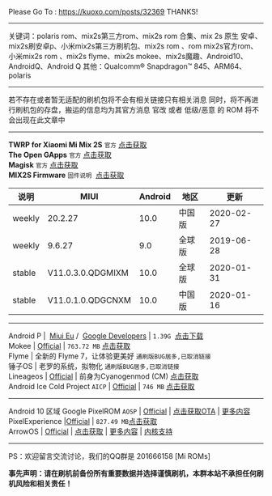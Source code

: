 Please Go To : https://kuoxo.com/posts/32369
THANKS!

---
关键词：polaris rom、mix2s第三方rom、mix2s rom 合集、mix 2s 原生 安卓、mix2s刷安卓p、小米mix2s第三方刷机包、mix2s rom 、rom mix2s官方rom、小米mix2s rom 、mix2s flyme、mix2s mokee、mix2s魔趣、Android10、AndroidQ、Android Q 其他：Qualcomm® Snapdragon™ 845、ARM64、polaris

---

若不存在或者暂无适配的刷机包将不会有相关链接只有相关消息 同时，将不再进行刷机包的存盘，搬运的信息均为其官方消息 官改 或者 低级/恶意 的 ROM 将不会出现在此文章中

---

**TWRP for Xiaomi Mi Mix 2S** `官方` [点击获取](https://twrp.me/xiaomi/xiaomimimix2s.html)  
**The Open GApps** `官方` [点击获取](https://opengapps.org/)  
**Magisk** `官方` [点击获取](https://github.com/topjohnwu/Magisk/releases)  
**MIX2S Firmware** `固件说明`  [点击获取](https://xiaomifirmwareupdater.com/firmware/polaris/)

| 说明 | MIUI | Android | 地区 | 更新 |
|  ----  |  ----  | ----  |  ----  | ----  |
| weekly | 20.2.27 | 10.0 | 中国版 | 2020-02-27 |
| weekly | 9.6.27 | 9.0 | 全球版 | 2019-06-28 |
| stable | V11.0.3.0.QDGMIXM | 10.0 | 全球版 | 2020-01-31 |
| stable | V11.0.1.0.QDGCNXM | 10.0 | 中国版 | 2020-01-16 |

---

Android P |  [Miui Eu](http://www.mi.com/global/androidppreview/) /  [Google Developers](https://developer.android.com/) | `1.39G`  [点击下载](http://bigota.d.miui.com/8.5.3/polaris_dp_global_images_8.5.3_20180503.0000.00_9.0_ef2f024b87.tgz)  
Mokee | [Official](https://download.mokeedev.com/?device=polaris) | `763.72 MB` [点击获取](https://download.mokeedev.com/?device=polaris)  
Flyme | 全新的 Flyme 7，让体验更美好 `通刷版BUG居多,已取消链接`   
锤子OS | 老罗的系统，拟物化 `通刷版BUG居多,已取消链接`   
Lineageos | [Official](https://download.lineageos.org/polaris) | 前身为Cyanogenmod (CM) [点击获取](https://download.lineageos.org/polaris)  
Android Ice Cold Project `AICP` | [Official](https://dwnld.aicp-rom.com/) | `746 MB` [点击获取](https://dwnld.aicp-rom.com/)

---

Android 10 区域 
Google PixelROM `AOSP` | [Official](https://forum.xda-developers.com/xiaomi-mi-mix-2s/development/rom-pixel3rom-mix-2s-t3929660) | [点击获取OTA](https://sourceforge.net/projects/pixel3rom/files/polaris/) | [更多内容](https://osdn.net/projects/pixel3rom/releases/71975)  
PixelExperience |[Official](https://download.pixelexperience.org/polaris/) | `827.49 MB`[点击获取](https://download.pixelexperience.org/polaris/)  
ArrowOS | [Official](https://arrowos.net/) | [点击获取](https://sourceforge.net/projects/arrow-os/files/arrow-10.0/polaris/) | [更多内容](https://github.com/ArrowOS) | [内核支持](https://github.com/ArrowOS-Devices/android_kernel_xiaomi_sdm845)

---

PS：欢迎留言交流讨论，我们的QQ群是 201666158 [Mi ROMs]  

 **事先声明：请在刷机前备份所有重要数据并选择谨慎刷机，本群本站不承担任何刷机风险和相关责任！**
